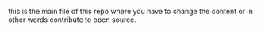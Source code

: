 this is the main file of this repo where you have to change the content or in other words contribute to open source.
